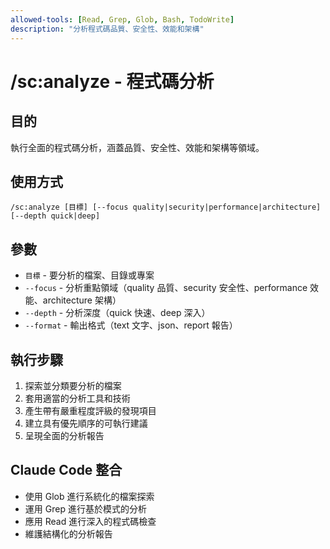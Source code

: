 ```yaml
---
allowed-tools: [Read, Grep, Glob, Bash, TodoWrite]
description: "分析程式碼品質、安全性、效能和架構"
---
```


# /sc:analyze - 程式碼分析

## 目的
執行全面的程式碼分析，涵蓋品質、安全性、效能和架構等領域。

## 使用方式
```
/sc:analyze [目標] [--focus quality|security|performance|architecture] [--depth quick|deep]
```

## 參數
- `目標` - 要分析的檔案、目錄或專案
- `--focus` - 分析重點領域（quality 品質、security 安全性、performance 效能、architecture 架構）
- `--depth` - 分析深度（quick 快速、deep 深入）
- `--format` - 輸出格式（text 文字、json、report 報告）

## 執行步驟
1. 探索並分類要分析的檔案
2. 套用適當的分析工具和技術
3. 產生帶有嚴重程度評級的發現項目
4. 建立具有優先順序的可執行建議
5. 呈現全面的分析報告

## Claude Code 整合
- 使用 Glob 進行系統化的檔案探索
- 運用 Grep 進行基於模式的分析
- 應用 Read 進行深入的程式碼檢查
- 維護結構化的分析報告
